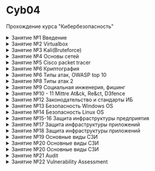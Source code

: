 # **Cyb04**
Прохождение курса "Кибербезопасность"




<details><summary>Занятие №1 Введение</summary>

___
> Скачать и установить VirtialBox
___

В наличие у меня имеется старый и достаточно слабый ноутбук, который может поддерживать только Win 8.1 без ущерба для производительности. Имеется доступ к ВЦОДу со следующими характеристиками: 27 GHz CPU, 25 Gb Memory, 500 Gb Storage. Исходя из предпосылок было принято развернуть одну мощную хостовую машину на Win 10, скачать и установить на нее VirtualBox, на базе данной хостовой машины строить инфраструктуру для обучения. 

Характеристики ВМ:

![Характеристики_ВМ](/Lesson_1/%D0%94%D0%97%201.png)

</details>

<details><summary>Занятие №2 Virtualbox</summary>

___
> Создать 3 виртуальные машины в VirtualBox и обеспечить сетевую связность
___

Были развернуты 3 виртуальные: Windows Server 2019 (10.10.0.4), Winsows 10 (10.10.0.5), Kali linux (10.10.0.6). В правила брантмауэра на ВМ Windows server 2019 и Windows 10 добавлено/включно правило, которое разрешает ICMP echo request (ping) данных машин.

![Сетевая связность](/Lesson_2/%D0%94%D0%97%202.png)

</details>


<details><summary>Занятие №3 Kali(Bruteforce)</summary>

___
> На машинах с системами Windows Server 2019 и 10 установить и включить SSH, включить RDP. С машины Kali Linux провести сканирование сети. 
___

Результаты сканирования сети, на них видны включенные SSH и RDP:

![Сканирование nmap](/Lesson_3/%D0%94%D0%97%203_1.png)

___
> Подобрать пароль от ssh ВМ Windows 10. 
___

Для удобства и быстроты подбора пароля на ВМ Windows 10 был установлен 2-ухзначный пароль. При помощи инструмента crunch были созданы словари из комбинации цифр и прописных латинских букв. Первый попытки подбора пароля при помощи инструмента Hydra выдавали ошибку (error: all children were disabled due connections error). 

![Ошибка](/Lesson_3/%D0%94%D0%97%203_2%20Hydra%20error.png)

Чтобы решить проблему были предриняты следующие действия:
1. Проверена возможность подключения по ssh вообще - успешно.
2. Были изменены настройки ssh при помощи kali-tweaks - без результатно.
3. Отключен брэнтмауэр ВМ Windows 10 - без результатно.
4. Пустить подбор пароля в один поток и с большим интервалом между запросами - без результатно.
5. Запустить подбор пароля при помощи инструмента medusa - процесс занял очень много времени.
6. Попробовал подобрать пароль к хостовой машине - успешно.

![Успех хост](/Lesson_3/%D0%94%D0%97%203_2%20hydra_host.png)

После перезагрузки системы ВМ Windows 10 (так как на нее скачались критические обновления и требовали перезагрузки) получилось подобрать пароль.

![Успех вм гидра](/Lesson_3/%D0%94%D0%97%203_2%20Hydra%20succes.png)

![Успех вм медуза](/Lesson_3/%D0%94%D0%97%203_2%20medusa_success.png)

___
> Изменить настройки фаервола и политики блокировки учетных записей при неправильном вводе пароля ВМ Windows 10. 
___

При изменении настроек блокировки аккаунта при неправильном вводе пароля hydra опять начала падать в ошибку. Medusa в свою очередь пыталась подобрать пароль, однако это заняло бы слишком много времени.

![Аккаунт](/Lesson_3/%D0%94%D0%97%203_2%20log.png)

При изменении параметров брантмауэра пропала возможность подключения по ssh вообще.

![Брантмауэр](/Lesson_3/%D0%94%D0%97%203_2%20ip.png)

![Ошибка SSh](/Lesson_3/%D0%94%D0%97%203_2%20ssh%20error.png)

</details>

<details><summary>Занятие №4 Основы сетей</summary>

___
> Проработать и изучить модель OSI
___
Была сделана памятка по модели  OSI в которую были добавлены примеры протоколов для каждого уровня, а так же возможные атаки относительно каждого уровня.

![Памятка](/Lesson_4/%D0%94%D0%97%204_1.png)

Текстовый вариант: [Памятка](/Lesson_4/%D0%94%D0%97-4_1.docx)
___
> Расписать из сети 192.168.0.0/25 все подсети с /26 по /30
___

![Подсети](/Lesson_4/%D0%94%D0%97%204_2.png)

Текстовый вариант: [Подсети](/Lesson_4/%D0%94%D0%97%204_2.xlsx)

___
> Конвертировать 3 ip адреса 192.168.100.1, 172.16.0.1, 10.10.10.10 в IPv6
___

![IPv4 to IPv6](/Lesson_4/%D0%94%D0%97%204_3.png)

Текстовый вариант: [IPv4 to IPv6](/Lesson_4/%D0%94%D0%97%204_3.xlsx)

</details>


<details><summary>Занятие №5 Cisco packet tracer</summary>

___
> Зайти в настройки домашнего роутера.	Изучить настройки, сделать скрины настройки проброса портов приложений (на примере если бы вы хотели открыть доступ к домашнему веб-серверу).
___

![Домашний роутер](/Lesson_5/%D0%94%D0%97%205%20home.png)
___
> Работа с Cisco Packet Tracer.	Собрать базовую схему комп-свитч-роутер-свитч-комп. Сегментировать сеть на 10 и 20 vlan, добиться видимости хостов. Настроить сеть, добиться echo ping запросов между хостами. Проследить на симуляции за пакетом ICMP.
___

Создана сеть состоящая из 2-ух коммутаторов, 4-х компьютеров, 1-го роутера. Изначально при подключении всех устройств в сеть, проблем с сетевой связностью не возникло. При разделении на два Vlan'а (10 и 20) компьютеры перестали видеть друг друга. Чтобы восстановить сетевую связность было необходимо: перевести интерфейсы, которые связывают коммутаторы и роутер в trunk mode, также создать на роутере субинтерфейсы с номерами Vlan'ов. 

![Схема](/Lesson_5/%D0%94%D0%97%205%20scheme.png)

![Коммутатор](/Lesson_5/%D0%94%D0%97%205%20com.png)

![Роутер](/Lesson_5/%D0%94%D0%97%205%20rout.png)

После данных действий сетевая связность восстановилась. Было поведена симуляция запроса ICMP echo request - успешно.

![ICMP echo](/Lesson_5/%D0%94%D0%97%205%20pack.png)

Втрорым решением данной проблемы могло быть использование L3 коммутатора с возможностями роутера

![L3](/Lesson_5/%D0%94%D0%97%205%20L3.png)
___
> На 1 из сторон заменить хост на сервер, настроить на сервере web страничку, настроить NAT на роутере, добиться доступа по NAT inside global адресу к web серверу 
___

В схему был добавлен сервер. На нем были настроены DNS и WEB-сервер. Для подключения к нему использовался настроенный статический NAT на роутере. Подключение было успешным из 2-ух Vlan'ов, как по внешнему IP (192.168.100.100 внутренний - 10.10.0.4) так и по доменному имени (test.com).

![Serv](/Lesson_5/%D0%94%D0%97%205%20serv.png)

![NAT](/Lesson_5/%D0%94%D0%97%205%20nat.png)

</details>

<details><summary>Занятие №6 Криптография</summary>

___
> Схема работы IPSec
___

Протоколы, которые используются при создании защищенного канала:

![Протоколы](/Lesson_6/%D0%94%D0%97%206%20ipsecprotocols.png)

Схема создания IPSec тоннеля:

![Схема тоннеля IPSec](/Lesson_6/%D0%94%D0%97%206%20%D1%81%D1%85%D0%B5%D0%BC%D0%B0%20%D1%82%D0%BE%D0%BD%D0%BD%D0%B5%D0%BB%D1%8F.png)

<details><summary>Этапы подключения IKE Phase 1</summary>

Step 1 : Negotiation

The peer that has traffic that should be protected will initiate the IKE phase 1 negotiation. The two peers will negotiate about the following items:

-  Hashing: we use a hashing algorithm to verify the integrity, we use MD5 or SHA for this.
- Authentication: each peer has to prove who he is. Two commonly used options are a pre-shared key or digital certificates.
- DH (Diffie Hellman) group: the DH group determines the strength of the key that is used in the key exchange process. The higher group numbers are more secure but take longer to compute.
- Lifetime: how long does the IKE phase 1 tunnel stand up? the shorter the lifetime, the more secure it is because rebuilding it means we will also use new keying material. Each vendor uses a different lifetime, a common default value is 86400 seconds (1 day).
- Encryption: what algorithm do we use for encryption? For example, DES, 3DES or AES.

Step 2: DH Key Exchange

Once the negotiation has succeeded, the two peers will know what policy to use. They will now use the DH group that they negotiated to exchange keying material. The end result will be that both peers will have a shared key.

Step 3: Authentication

The last step is that the two peers will authenticate each other using the authentication method that they agreed upon on in the negotiation. When the authentication is successful, we have completed IKE phase 1. The end result is a IKE phase 1 tunnel (aka ISAKMP tunnel) which is bidirectional. This means that both peers can send and receive on this tunnel.

</details>

Фаза 1 может проходить в двух режимах:

1. Main mode
2. Aggressive mode

Main mode - данный режим проходит за 6 обменов сообщениями (сообщение с настройками и подтверждение от другой стороны) и считается более безопасным так как меньше информации передается открытым кодом.

Aggressive mode - в данном режиме для поднятия канала необходимо 3 сообщения, но является менее безопасным, так как большее количество информации передается открытым кодом.

<details><summary>Этапы подключения IKE Phase 2</summary>

Just like in IKE phase 1, our peers will negotiate about a number of items:

- IPsec Protocol: do we use AH or ESP?
- Encapsulation Mode: transport or tunnel mode?
- Encryption: what encryption algorithm do we use? DES, 3DES or AES?
- Authentication: what authentication algorithm do we use? MD5 or SHA?
- Lifetime: how long is the IKE phase 2 tunnel valid? When the tunnel is about to expire, we will refresh the keying material.
- (Optional) DH exchange: used for PFS (Perfect Forward Secrecy).

</details>

Информация которая передается через канал IPSec может шифроваться двумя способами:

1. AH (Authentication Header) шифрование заголовка  
2. ESP (Encapsulating Security Payload) шифрование содержимого

Оба протокола поддерживают 2 режима:

- Transport mode (не скрывает оригинальный IP отправителя)
- Tunnel mode (скрывает оригинальный IP отправителя)

![AH](/Lesson_6/%D0%94%D0%97%206%20AH.png)

![ESP](/Lesson_6/%D0%94%D0%97%206%20ESP.png)

![AH+ESP](/Lesson_6/%D0%94%D0%97%206%20ESP.png)

___
> Подключение по SSH к Ubuntu при помощи сертификата
___

Для начала по условию задания необходимо установить ВМ с ОС Ubuntu и подключить к ней два интерфейса: один будет смотреть во внутренную сеть, второй - для подключения к сети интернет. 
 - Создаем еще одну NAT сеть для выхода в интернет с Ubuntu.
 - Создаем ВМ с двумя интерфейсами и подключаем их к сети NAT: один default в сети 10.10.0.0/24, второй ubuntu в сети 54.55.56.0/24.
 - После установки обновляем ОС 

 ```bash
 apt update
 apt upgrade
 ```

 - Проверяем установлен ли ssh сервис.

 ```bash
 systemctl status ssh
 ```
 - Настраиваем интерфейсы. Смотрим как называется каждый интерфес.
 
 ![U intf](/Lesson_6/%D0%94%D0%97%206%20U%20inerf.png)

  - В Ubuntu 22.04 настройки сети расположены не в /etc/network/interfaces, а необходимо создавать конфиг самому /etc/netplan/02-network.yaml (02 - приоритет конфига, чем выше число, тем более приоритетный конфиг).

 ![U netplan](/Lesson_6/%D0%94%D0%97%206%20U%20netplan.png)  
 
 - Проверяем настройки, применяем конфиг и проверяем интерфейсы. Если данный способ не поможет, то можно настроить через визуальный интерфейс настройки сети.
 
 ![U intf2](/Lesson_6/%D0%94%D0%97%206%20U%20inerf2.png)  

 - Теперь пробуем подключиться к ВМ Ubuntu c ВМ Kali по SSH. Если получилось создатьподключение, то далее переходим к созданию пары приватный и публичный ключи, а также установке установке публичного ключа на ВМ Ubuntu. 
 
 ```bash
 # Генерация публичного ключа. Ключ -t отвечает за алгоритм кодировки ключа 
  ssh-keygen 
 # После ввода команды будет 2 опции: указать место создания ключа и его имя, дополнительный пароль при подключении при помощи приватного ключа
 # Копируем ключ на удаленный хост. Если не указывать ключ через параметр -i то будет установлен ключ из стандартного местоположения
  ssh-copy-id -i /home/kali/.ssh/key.pub -p 2222 user@10.10.0.10
 # Вводим пароль пользователя, чтобы успешно установить публичный ключ на удаленную машину
 ```
 > Далее у меня возникли проблемы с подключением при помощи приватного ключа. Были приняты следующие меры: chmod 700 ~/.ssh, chmod 600 на кллючи, изменение крнфига на Ubuntu, дебаг выполнения кода подключения ssh при помощи ключа -v. Решением проблмы оказалось то, что было необходимо создать ключ в формате RSA: ssh-keygen -t RSA, так как по кмолчанию ключи создавались в формате ed25519
  
 - Чтобы подключаться при помощи приватного без ввода пароля необходимо изменить строки в конфиге Ubuntu: PubkeyAuthentication yes, PasswordAuthentication no. После каждого изменения конфига перезапускаем сервис.

 ```bash
 systemctl restart ssh
 ```
 ![U success](/Lesson_6/%D0%94%D0%97%206%20U%20pubkey.png)  

 - После этого был изменен конфиг sshd_config на ВМ Ubuntu для соответствия базовым рекомендациями безопасности.

![U conf1](/Lesson_6/%D0%94%D0%97%206%20U%20conf1.png) 

![U conf2](/Lesson_6/%D0%94%D0%97%206%20U%20conf2.png) 

![U conf3](/Lesson_6/%D0%94%D0%97%206%20U%20conf3.png) 

- Параметр Banner меняет приветствие при успешном SSH подключении. Необходимое нам приветствие записываем в файл /etc/banner.

___
> Настроить на Ubuntu возможность подключения к ней по RDP.
___

[Мануал для поделючения по RDP](https://ubuntu-news.ru/news/ubuntu-2204-podderzhivaet-podklyuchenie-po-protokolu-rdp-iz-korobki)

Так же необходимо выполнить команду и поменять пароль подключения в настройках:

```bash
systemctl --user --global --enable gnome-remote-desktop
```
 При подключении необходимо, чтобы пользователь вошел в систему.

![Успешное RDP-подключение](/Lesson_6/%D0%94%D0%97%206%20%20rdp.png)

___
> Установить и настроить WireGuard VPN на Ubuntu
___

[Мануал для поделючения по VPN](https://habr.com/ru/sandbox/189100/)

Для успешного подключения необходимо указать интерфейс и IP которое используется для выхода в сеть интернет.

![Успешное VPN-подключение](/Lesson_6/%D0%94%D0%97%206%20U%20vpn.png)


</details>

<details><summary>Занятие №6 Типы атак, OWASP top 10</summary>

___
> Изучить SQL запросы.
___

Пройдено.

![SQL](/Lesson_7/%D0%94%D0%97%207%20sql.png)

___
> Лабораторные работы по OWASP TOP 10.
___

Оговорюсь сразу: решал с помощью подсказок.

 1. Lab Broken Access Controll 1

![Lab1](/Lesson_7/%D0%94%D0%97%207%20lab1.png)
 
 2. Lab Broken Access Controll 2

![Lab2](/Lesson_7/%D0%94%D0%97%207%20lab2.png)

 3. Lab Injection 1

 ![Lab3](/Lesson_7/%D0%94%D0%97%207%20lab3.png)

 4. Lab SSRF 1

![Lab4](/Lesson_7/%D0%94%D0%97%207%20lab4.png)

___
> Тренировка поиска уязвимостей на примере OWASP Juice Shop
___

[Мануал по установке и выполнению базовых заданий](https://spy-soft.net/owasp-juice-shop/)

Устанавливаем по мануалу на ВМ Ubunru OWASP juice shop и Burp Suite. После установки node.js нужно зайти на [git OWASP juice shop](https://github.com/juice-shop/juice-shop/releases) скачать необходимый пакет, который будет соответствовать вашей ОС и версии node.js.

 ![Первый запуск](/Lesson_7/%D0%94%D0%97%207%20OJS%200.png)

Решаем задания по мануалу, желательно попробовать сначала решить самому.

 1. Задание один: найти таблицу лидеров

 Решаем при помощи мануала

 ![Задание 1](/Lesson_7/%D0%94%D0%97%207%20OJS%201.png)

 2. Получение доступа к панели администратора

  ![Задание 2](/Lesson_7/%D0%94%D0%97%207%20OJS%202.png)

 3. Создание учетной записи администратора при помощи изменения запроса

 ![Задание 3](/Lesson_7/%D0%94%D0%97%207%20OJS%203.png)

 4. Вход в учетную запись при помощи SQL-инъекции

 ![Задание 4_1](/Lesson_7/%D0%94%D0%97%207%20OJS%204_1.png)

 ![Задание 4_2](/Lesson_7/%D0%94%D0%97%207%20OJS%204_2.png)

 5. Подбор пароля к учетной записи администратора.

 Задание было решено при помощи Burp suite: в результате sql-инъекции были получены имя аккаунта доменного админа и хэш в формате MD5 его пароля. В результате поиска пароля по хэш-сумме в словаре, пароль оказался admin123

  ![Задание 5](/Lesson_7/%D0%94%D0%97%207%20OJS%205.png)

 6. Активация Delux фккаунта.

  Решением стало изменение в запросе поля способа оплаты на любое другое название, либо вообще удаление значения этого поля

  ![Задание 6](/Lesson_7/%D0%94%D0%97%207%20OJS%206.png) 

</details>

<details><summary>Занятие №8 Типы атак 2</summary>

___
> Провести DOS атаку на Juice Shop 
___

По условиям задания необходимо развернуть Juice shop как докер контейнер и провести на него DoS атаку при помощи инструмента xerxes.

Устанавливаем docker на ВМ Ubuntu. [Мануал по установке](https://docs.docker.com/engine/install/ubuntu/)

Разворачиваем контейнер Juice shop.

```bash
sudo service docker start
sudo usermod -aG docker $USER
sudo docker pull bkimminich/juice-shop
sudo docker run -d -p 80:3000 bkimminich/juice-shop
```

Заходим на ВМ с которой будем производить DoS атаку. В нашем случае это будет ВМ Kali. Пробуем открыть в браузере Juice Shop (в поисковой строке вводим IP-адрес ВМ Ubuntu). 

![Проверка Docker](/Lesson_8/%D0%94%D0%97%208%20before.png)

Далее переходим на [git xerxes](https://github.com/XCHADXFAQ77X/XERXES) качаем исолняемый файл и запускаем его.

```bash
sudo chmod 777 ~/xerxes
# ./xerxes IP PORT
sudo ./xerxes 10.10.0.10 80
```

Наблюдаем результат до DoS:

![До](/Lesson_8/%D0%94%D0%97%208%20befor%202.png)

Наблюдаем результат после DoS:

![После](/Lesson_8/%D0%94%D0%97%208%20after%201.png)

![После](/Lesson_8/%D0%94%D0%97%208%20after%202.png)

При этом можно использовать инструмент Wire Shark, чтобы посмотреть весь проходящий трафик. Однако делать это следует осторожно, чтобы машина не зависла от количества перехваченных пакетов.

В результате атаки работоспособность Juice shop не была нарушена.

</details>


<details><summary>Занятие №9 Социальная инженерия, фишинг</summary>

___
> Разослать фишинговое письмо с уникальной информацией, ведущее на копию крупного ресурса (соцсети, почты и т.д.) 
___

По условиям задания необходимо разослать фишинговое письмо пользователю, которое будет вести на evil twin (копию какого-либо популярного ресурса). Суть задания завладеть учетными данными пользователя. Для этого будем использовать инструмент setoolkit.

Для работы setoolkit необходимо сначала установить python. Устанавливаем python на ВМ Ubuntu. 

```bash
# обновляем репозиторий    
sudo apt update
# устанавливаем python
sudo apt install python3
# проверяем работоспособность
python3 --version
```

Устанавливаем setoolkit на ВМ Ubuntu. [Мануал по установке](https://github.com/trustedsec/social-engineer-toolkit?tab=readme-ov-file#linux)

Запускаем инструмент командой

```bash
# выполняем команду в директории setoolkit
# на всякий случай даем привелегии на исполнение файла инструмента
sudo chmod 777 path-to/setoolkit/setoolkit
sudo ./setoolkit
```

При входе в данный инструмент, у меня выбивало ошибку о том, что неправильно указан путь к базам matasploit. Устанавливаем metasploit. [Мануал по установке](https://www.alibabacloud.com/blog/what-is-metasploit-how-to-install-metasploit-on-ubuntu_599955).

При выполнении данного мануала возникла ошибка при выполнении команды:

```bash
sudo msfdb init
```

Для коректного выполнения данной команды необходимо убедиться, что сервис postgresql работает и выполнить команду:

```bash
snap install metasploit-framework
msfdb init
msfconsole
```

Данные команды должны пройти без ошибок и открыться база данных metasploit.

После выполнения этой операции необходимо перейти в конфиг setoolkit (/etc/setoolkit/set.config) и поменять путь к metasploit на тот куда скопировали репозиторий git.

![Конфиг setoolkit](/Lesson_9/%D0%94%D0%97%209%20conf.png)

После чего ошибки должны пропасть, а все инструменты станут доступны.

Теперь необходимо создать копию сайта при помощи которого мы будем воровать учетные данные пользователя. В моем случае я выбрал социальную сеть Instagram, так как при входе в нее сразу есть поля логина и пароля.

Запускаем setoolkit (sudo ./setoolkit) и переходим 1 > 2 > 3 > 2. Так как я буду проверять работу инструмента с ВМ Kali, то указываем IP-адрес внутренней сети (10.10.0.10).

!Важно. Необходимо чтобы 80 порт был при это свободен. Например мы поднимали в прошлом ДЗ контейнер с Juice shop, его будет необходимо закрыть. Программа вам об этом напомнит. 

![Запускает клон сайта](/Lesson_9/%D0%94%D0%97%209%20etwin.png)

После того как сайт заработал, открывам второе окно с терминалом и там запускаем еще один setoolkit для почтовой рассылки. Пред началом рассылки для проверки работоспособности был создан ящик на почте Rambler, так как там в настройках есть данные об SMTP сервере и не нужна дополнительная плата. Переходим 1 > 5 > 1 > 2 и заполняем форму отправки письма. 

Суть моего фишинговова письма была то, что гиперссылка была модифицирована. В тексте ссылки был указан Instagram, а сама ссылка вела на IP-адрес ВМ Ubuntu.

![Рассылка](/Lesson_9/%D0%94%D0%97%209%202.png)

![Доступ к сайту с Kali](/Lesson_9/%D0%94%D0%97%209%20SUC%201.png)

![Успех](/Lesson_9/%D0%94%D0%97%209%20SUC.png)

В ход выполнения ДЗ письмо не получилось отправить с подменным адресом отправителя, вероятно рамблер блокирует такую почту.

</details>


<details><summary>Занятие №10 - 11 Mittre At&ck, Re&ct, D3fence</summary>

___
> Составить матрицу Mittre At&ck для взлома инфраструктуры
___

Cхема инфраструктуры:

![Схема](Lesson_10-11/%D0%A1%D1%85%D0%B5%D0%BC%D0%B0.png)

Методология: при помощи MITRE ATT&CK Navigator составить матрицу потециальной угрозы для инфраструктуры, остовываясь на техниках и тактиках известных группировок.

Для анализа было выбрано 5 группировок: APT28, FIN13, Turla, PLATINUM, Darkhotel. Для каждой группировки был зделан свой слой, в котором была оценена угроза для нашей инфраструктуры тех техник, которые использует группировка. При оценке опасности техники учитывалось не только описание данной техники, но и конкретный способ реализации у этой группировки. 

В добавок к этому был добавлен еще один слой, на который было собрана суммарная информация по всем угрозам.

Экспортированный EXEL-файл со всеми таблицами:

[Mitre Att&ck](Lesson_10-11/summary%20(1).xlsx)

Минимальный набор техник реагирования для нашей системы:

[Mitre React](Lesson_10-11/RE%26CT_Enterprise_Matrix.xlsx)



</details>


<details><summary>Занятие №12 Законодательство и стандарты ИБ</summary>

___
> Ознакомиться с документацией и стандартами в области ИБ
___

 - [X] [Приказ ОАЦ №40 (Кибербез)](https://president.gov.by/fp/v1/508/document-thumb__45508__original/45508.1676445432.32ffad2142.pdf)

 - [X] [Приказ ОАЦ №130 (Кибербез)](https://www.oac.gov.by/public/content/files/files/law/prikaz-oac/2023%20-%20130.pdf)

 - [X] [Приказ ОАЦ №66 (Системы защиты информации)](https://www.oac.gov.by/public/content/files/files/law/prikaz-oac/2020%20-%2066.pdf)

 - [X] [ISO 27001 чеклист](https://www.smartsheet.com/sites/default/files/2020-06/IC-ISO-27001-Checklist-10838_PDF.pdf)

 - [ ] [ISO 27001 implementation guide](https://issuu.com/public-it/docs/certikit_iso27001_implementation_guide_v12?fr=sNDdiNjQyMzg4ODg)

 - [ ] [NIST 800-53 Security and Privacy Controls for Information Systems and Organizations](https://nvlpubs.nist.gov/nistpubs/SpecialPublications/NIST.SP.800-53r5.pdf)

___
> Создать план личного развития и роста в ИБ согласно Cybersecurity Roadmap 
___

[Cybersecurity Roadmap](https://roadmap.sh/cyber-security?s=66e2987012af4935a0b6cf17)

</details>


<details><summary>Занятие №13 Безопасность Windows OS</summary>

___
> Выполнить все пункты настройки windows согласно пунктов на страницах слайда 13 занятия №22-29
___

Настройка системы Windows согласно требованиям слайдов:

 1. Учетные записи и их настройка

![Слайд 22_1](/Lesson_13/%D0%94%D0%97%2013%2022_1.png)

![Слайд 22_2](/Lesson_13/%D0%94%D0%97%2013%2022_2.png)

![Слайд 23_1](/Lesson_13/%D0%94%D0%97%2013%2023_1.png)

![Слайд 23_2](/Lesson_13/%D0%94%D0%97%2013%2023_2.png)

![Слайд 23_3](/Lesson_13/%D0%94%D0%97%2013%2023_3.png)

 2. Включение RDP для УЗ администратора

![Слайд 24_1](/Lesson_13/%D0%94%D0%97%2013%2024_1.png)

![Слайд 24_2](/Lesson_13/%D0%94%D0%97%2013%2024_2.png)

 3. Настройка блокировки рабочего стола

![Слайд 25_1](/Lesson_13/%D0%94%D0%97%2013%2025_1.png)

 4. Установка антивируса

 В ходе установки антивирусного решения столкнулся со следующими проблемами:

   - Большинство бесплатных решений нельзя скачать в нашем регионе без VPN
   - Бесплатные антивирусы не работают на системах Windows Server 

В данном пункте ничего сложного не было, но не смотря на это он был не выполнен.

 5. Настройка установки обновлений

![Слайд 27_1](/Lesson_13/%D0%94%D0%97%2013%2027_2.png)

![Слайд 27_2](/Lesson_13/%D0%94%D0%97%2013%2027_3.png)

 6. Шифрование жесткого диска устройства (BitLocker)

Установка защиты диска ноутбука при помощи USB-устройства:

![Слайд 28_1](/Lesson_13/%D0%94%D0%97%2013%2028_1.png)

Установка защиты Windows Server при помощи файла, сохраненного на сетевой диск:

![Слайд 28_2](/Lesson_13/%D0%94%D0%97%2013%2028_2.png)

!Важно. По умолчанию на системе Windows server отсутствует утилита BitLocker. Ее можно установить при помощи команды в PowerShell

```PowerShell
Install-WindowsFeature BitLocker -IncludeAllSubFeature -IncludeManagementTools -Restart
```

 7. Включить брандмауэр и настроить логирование

![Слайд 29_1](/Lesson_13/%D0%94%D0%97%2013%2029_1.png)

___
> Добавить роль контроллера домена Active Directory
___

![AD](/Lesson_13/%D0%94%D0%97%2013%20ad.png)

___
> Настроить службу DNS
___

Служба DNS насроена. Прямые и обратные А-записи добавлены:

![DNS](/Lesson_13/%D0%94%D0%97%2013%20dns%201.png)

Команды dig и ping по доменному имени:

![Dig](/Lesson_13/%D0%94%D0%97%2013%20dns%20dig.png)

![Ping linux](/Lesson_13/%D0%94%D0%97%2013%20dns%20ping.png)

!Важно. На Debian-подобных системах DNS-сервер прописывается в /etc/resolv.conf

```bash
sudo nano /etc/resolv.conf
```

Ping по доменному имени с ВМ Win10 до ввода в домен:

![Ping win](/Lesson_13/%D0%94%D0%97%2013%20dns%20ping%202.png)

Ping по доменному имени с ВМ Win10 после ввода в домен:

![Ping win](/Lesson_13/%D0%94%D0%97%2013%20dns%20ping%203.png)


</details>


<details><summary>Занятие №14 Безопасность Linux OS</summary>

___
> BIOS/UEFI + парольную политику (слайд 26-30)
___

Настройка системы Lunux согласно требованиям слайдов:

 1. Настройка устройства. BIOS и TPM

 Работа проводится на ВМ которая развернута на гипервизоре Virtualbox, поэтому нетвозможности провести настройку BIOS

 2. Установка новой ОС с форматированием дисков и настройкой шифрования 

![Слайд 27_1](/Lesson_14/%D0%94%D0%97%2014%2027_1.png)

 3. Настройка выполнения парольной политики

![Слайд 28_1](/Lesson_14/%D0%94%D0%97%2014%2028_1.png)

![Слайд 29_1](/Lesson_14/%D0%94%D0%97%2014%2029_1.png)

![Слайд 30_1](/Lesson_14/%D0%94%D0%97%2014%2030_1.png)

 4. Настройка SSH-сервера

 Выполнялось ранее

![Слайд 32_1](/Lesson_14/%D0%94%D0%97%2014%2032_1.png)

 5. Настроить iptables правила в виде файла скрипта *.sh

![iptables_1](/Lesson_14/%D0%94%D0%97%2014%20iptables_1.png)

![iptables_2](/Lesson_14/%D0%94%D0%97%2014%20iptables_2.png)

 ```bash

#!/bin/bash

iptables -A OUTPUT -j ACCEPT
iptables -A INPUT -p tcp --dport 80 -j ACCEPT
iptables -A INPUT -p tcp --dport 443 -j ACCEPT
iptables -A INPUT -p udp --dport 80 -j ACCEPT
iptables -A INPUT -p udp --dport 443 -j ACCEPT
iptables -A INPUT -p tcp -s 10.10.0.0/24 --dport ssh -j ACCEPT
iptables -P INPUT DROP

echo "1" > /proc/sys/net/ipv4/ip_forward
iptables -t nat -A POSTROUTING -o enp0s8 -j MASQUERADE
iptables -A FORWARD -t ent0s3 -j ACCEPT
 
 ```

 6. Очистить все правила iptables, установить UFW firewall

 ```bash 

 iptables -F

 ```

![Слайд ufw_1](/Lesson_14/%D0%94%D0%97%2014%20ufw_2.png)

![Слайд ufw_2](/Lesson_14/%D0%94%D0%97%2014%20ufw_3.png)

![Слайд ufw_3](/Lesson_14/%D0%94%D0%97%2014%20ufw_4.png)

 ```bash
 #!/bin/bash

 ufw enable

 ufw allo from any to any proto tcp port 80,443
 ufw allo from any to any proto tcp port 80,443
 ufw allo from 10.10.0.0/24 to any app OpenSSH

 ufw route allow in on enp0s3 out on enp0s8 to any from any

 ```


</details>


<details><summary>Занятие №15-16 Защита инфраструктуры предприятия</summary>

___
> Поднять контроллер домена DC1 в отдельной подсети и установить роль DHCP
___

 На ВМ Windows server 2019 были изменены настройки адаптера с подсети 10.10.0.0/24 на 192.168.0.0/24. Были исправлены DNS записи Windows server 2019 для корректной работы сети. Так же была установлена роль DHCP, добавлен пул номеров 192.168.0.99-192.168.0.124, добавлены исключения в выдаче IP-адресов 192.168.0.99 и 192.168.0.101. После этого ВМ Windows 10 введена в домен и установлены настройки адаптера на получение IP-адреса автоматически. DHCP сервер присвоил ВМ Windows 10 IP-адрес 192.168.0.100.

 ![DHCP server](/Lesson_15-16/serv%20dhcp.png)

 ![DHCP win10](/Lesson_15-16/win10%20_%20dhcp.png)

 ___
> Настроить AD GPO согласно лучших практик
___
 
 Необходимо создать OU предприяти, добавить 2 отдела и создать в этих отделах по 2 пользователя. Затем создать групповую политику на каждый из отделов который касается парольной политики. Затем зайти на ВМ Windows 10 и выполнить команду gpresult /r для вывода всех политик, 

 ![GPO_1](/Lesson_15-16/gpo1.png)

 ![GPO_2](/Lesson_15-16/gpo2.png)

 ![GPO_3](/Lesson_15-16/gpo3.png)

Так как данные политики относится к разделу конфигурации компьютера, они не будут применены к пользователям, а значит не будут отражены в списке активных политик. Для того, чтобы посмотреть политики, которые действуют на компьютер необходимо открыть командную строку и ввести команду:

```powershell

gpresult /r /scope:computer

```

 ![GPO_4](/Lesson_15-16/gpo4.png)


</details>


<details><summary>Занятие №17 Защита инфраструктуры приложений</summary>

___
> Исследуем Docker
___

 1. Скачать образ ubuntu:18.04 c hub.docker.io, проверить целостность и соответствие контрольной суммы образа SHA256

 ```bash

 sudo docker pull ubuntu:18.04

 sudo docker image ls

 sudo docker inspect ubuntu:18.04

 ```

 ![Inspect image](/Lesson_17/%D0%94%D0%97_17_1.png)

 2. С помощью команды docker image ls отобразить все docker образы на системе, добавить в группу docker вашего пользователя для запуска команд docker без sudo
 
 Добавляем в группу docker вашего пользователя для запуска команд docker без sudo

 ```bash

 # добавляем группу docker, если надо
 sudo addgroup docker

 # добавляем пользователя в группу docker
 sudo gpasswd -a $USER docker

 # чтобы применить изменения необходимо перезайти в систему либо выполнить команду
 sudo newgrp docker

 # проверяем
 docker run hello-world

 ```

 ![Docker whithout sudo](/Lesson_17/%D0%94%D0%97_17_2.png)

 3. Запустить данный образ в интерактивном режиме в оболочке sh docker run -it <image name> sh

 ![Docker run image](/Lesson_17/%D0%94%D0%97_17_3.png)

 4. Запустить контейнер под пользователем tms. Внутри контейнера выполнить команду whoami для определения пользователя под которым вы запустили контейнер

 Запуск контейнера под хостовым пользователем

 ```bash
 
 # -it -v /etc/passwd:/etc/passwd - указываем хост файл с паролями как войлюм 
 # -u 'id -u':'id -g' - указываем параметры текущего хостового пользователя
 # -v 'pwd':'pwd' - применяем как доступный вольюм домашнюю папку хост-юзера
 # -w 'pwd' - создаем домашнюю директорию на гостевой машине по пути домашней директории хост-юзера
 docker run -it -v /etc/passwd:/etc/passwd -u 'id -u':'id -g' -v 'pwd':'pwd' -w 'pwd' ubuntu:18.04 sh

 ```

 ![Tms user](/Lesson_17/%D0%94%D0%97_17_4.png)

 5. Прогнать образ через один из сканеров безопасности проанализировать результаты

 Для проверки на уязвимости был выбран сканер [https://github.com/quay/clair](https://github.com/quay/clair) по причине более понятных мануалов по установке и использованию
 
  Установка [https://aquasecurity.github.io/trivy/v0.55/getting-started/installation/](https://aquasecurity.github.io/trivy/v0.55/getting-started/installation/)

 ```bash

 sudo apt-get install wget apt-transport-https gnupg

 wget -qO - https://aquasecurity.github.io/trivy-repo/deb/public.key | gpg --dearmor | sudo tee /usr/share/keyrings/trivy.gpg > /dev/null

 echo "deb [signed-by=/usr/share/keyrings/trivy.gpg] https://aquasecurity.github.io/trivy-repo/deb generic main" | sudo tee -a /etc/apt/sources.list.d/trivy.list

 sudo apt-get update

 sudo apt-get install trivy

 ```
 Пример использования

 ```bash

 sudo trivy image ubuntu:18.04

 ```
 
 Проверка на наличие уязвимостей docker image ubuntu:18.04

 ![ubuntu:18.04](/Lesson_17/%D0%94%D0%97_17_5_1.png)

 Проверка на наличие уязвимостей docker image juice shop

 ![juice_shop_1](/Lesson_17/%D0%94%D0%97_17_5_2.png)

 ![juice_shop_2](/Lesson_17/%D0%94%D0%97_17_5_3.png)

___
> Пишем Dockerfile
___

 [Создание Dockerfile ](https://admin812.ru/kak-sozdat-obraz-docker-s-pomoshhyu-dockerfile-v-ubuntu-20-04-lts.html)

 [Настройка конфигурации nginx](https://serverspace.ru/support/help/ustanovka-i-zapusk-nginx-v-docker-kontejnere-na-ubuntu/?utm_source=google.com&utm_medium=organic&utm_campaign=google.com&utm_referrer=google.com)

 Результат:

 ![Nginx](/Lesson_17/%D0%94%D0%97_17_6_1.png)

</details>


<details><summary>Занятие №18 Защита инфраструктуры приложений</summary>

___
> Установить 2FA на linux (Google authenticator)
___

 [Мануал настройки Google Authenticator](https://www.linuxbabe.com/ubuntu/two-factor-authentication-ssh-key-ubuntu)

 ![2FA](/Lesson_18/%D0%94%D0%97%2018_1.jpg)

 
 ___
> Online песочница any.run
___
 
 ![any.run](/Lesson_18/%D0%94%D0%97%2018_2.jpg)

 
</details>



<details><summary>Занятие №19 Основные виды СЗИ</summary>

___
> Установить антивирус ClamAV
___


 Cлайды 45-48

 [Мануал ClamAV](/Lesson_19/19_szi.pdf)
 
 ![ClamAV](/Lesson_19/%D0%94%D0%97_19_1.png)

___
> Установить YARA
___
 
 [Мануал по установке YARA](https://yara.readthedocs.io/en/latest/gettingstarted.html)

 [Мануал по запуску YARA](https://yara.readthedocs.io/en/stable/commandline.html)

 ![YARA_target](/Lesson_19/%D0%94%D0%97_19_2_1.png)
 
 ![YARA_rule_&_scan](/Lesson_19/%D0%94%D0%97_19_2_2.png)

___
> Установить WAF (nginx + Modsecurity)
___
 
 [Мануал по настройке WAF Modsecurity+Nginx](https://www.linuxbabe.com/security/modsecurity-nginx-debian-ubuntu)

 В мануале ниже на моменте настройки конфига nginx (/etc/nginx/nginx.conf) необходимо выполнить пятый этап из мануала выше.

 [Мануал по настройке WAF Modsecurity+Nginx](https://github.com/sm1lexops/Profile_challenges?tab=readme-ov-file#5-%D0%BF%D1%80%D0%B5%D0%B4%D0%BB%D0%BE%D0%B6%D0%B8%D1%82%D0%B5-%D1%81%D1%85%D0%B5%D0%BC%D1%83-%D0%B8%D0%BD%D1%82%D0%B5%D0%B3%D1%80%D0%B0%D1%86%D0%B8%D0%B8-web-application-firewall-waf-%D0%B2-%D0%B8%D0%BD%D1%84%D1%80%D0%B0%D1%81%D1%82%D1%80%D1%83%D0%BA%D1%82%D1%83%D1%80%D0%B5-%D0%BD%D0%B0%D0%BF%D0%B8%D1%88%D0%B8%D1%82%D0%B5-%D0%BA%D0%BE%D0%BD%D1%84%D0%B8%D0%B3%D1%83%D1%80%D0%B0%D1%86%D0%B8%D1%8E-%D0%B4%D0%BB%D1%8F-%D0%B2%D0%BD%D0%B5%D0%B4%D1%80%D0%B5%D0%BD%D0%B8%D1%8F-waf-%D0%BD%D0%B0%D0%BF%D1%80%D0%B8%D0%BC%D0%B5%D1%80-modsecurity-%D0%B2-nginx-%D0%BD%D0%B0%D0%BF%D0%B8%D1%88%D0%B8%D1%82%D0%B5-%D0%BA%D0%BE%D0%BD%D0%BA%D1%80%D0%B5%D1%82%D0%BD%D1%8B%D0%B5-%D0%BF%D1%80%D0%B8%D0%BC%D0%B5%D1%80%D1%8B-%D0%BF%D1%80%D0%B0%D0%B2%D0%B8%D0%BB-%D0%B1%D0%B5%D0%B7%D0%BE%D0%BF%D0%B0%D1%81%D0%BD%D0%BE%D1%81%D1%82%D0%B8-%D0%BA%D0%BE%D1%82%D0%BE%D1%80%D1%8B%D0%B5-%D0%B2%D1%8B-%D0%B1%D1%8B-%D0%BF%D1%80%D0%B8%D0%BC%D0%B5%D0%BD%D0%B8%D0%BB%D0%B8-%D0%B2-waf-%D0%BD%D0%B0%D0%BF%D1%80%D0%B8%D0%BC%D0%B5%D1%80-%D1%84%D0%B8%D0%BB%D1%8C%D1%82%D1%80%D0%B0%D1%86%D0%B8%D1%8F-sql-%D0%B8%D0%BD%D1%8A%D0%B5%D0%BA%D1%86%D0%B8%D0%B9-xss-%D0%B0%D1%82%D0%B0%D0%BA-%D0%B1%D0%BB%D0%BE%D0%BA%D0%B8%D1%80%D0%BE%D0%B2%D0%BA%D0%B0-%D0%B7%D0%B0%D0%B4%D0%B0%D0%BD%D0%BD%D1%8B%D1%85-%D0%BF%D0%B0%D1%82%D1%82%D0%B5%D1%80%D0%BD%D0%BE%D0%B2)

 ![Результат](/Lesson_19/waf%20nginx.PNG)

</details>


<details><summary>Занятие №20 Основные виды СЗИ </summary>

___
> Установка и тестирование Suricata IDS
___

 [Мануал установки и настройки Suricata (стр. 23-39)](/Lesson_20/20_SZI.pdf)

 [Git с правилами на детектирование разных режимов работы сетевого сканера nmap](https://github.com/aleksibovellan/opnsense-suricata-nmaps)

 Конфиг suricata (/etc/suricata/suricata.yaml)

 ![suricata.yaml_1](/Lesson_20/%D0%94%D0%97_20_yaml_1.png)

 ![suricata.yaml_2](/Lesson_20/%D0%94%D0%97_20_yaml_2.png)

 Кастомные правила для определения работы nmap

 ![local.rules](/Lesson_20/%D0%94%D0%97_20_rules_1.png)

 Лог сработки правила (/var/log/suricata/fast.log)

 ![local.rules](/Lesson_20/%D0%94%D0%97_20_log_1.png)
___
> Тест работы fail2ban
___
 
 [Мануал установки и настройки Suricata (стр. 13-16)](/Lesson_20/20_SZI.pdf)

 Логи fail2ban (блокировка по умолчанию осуществляется на 10 минут) /var/log/fail2ban.log

 ![fail2ban.log_1](/Lesson_20/%D0%94%D0%97_20_f2b_1.png)

 ![fail2ban.log_2](/Lesson_20/%D0%94%D0%97_20_f2b_2.png)

 Брутфорс при помощи Hydra до начала работы fail2ban и после начала работы fail2ban

 ![Hydra до](/Lesson_20/%D0%94%D0%97_20_h_1.png)

 ![Hydra после](/Lesson_20/%D0%94%D0%97_20_h_2.png)

 Брутфорс при помощи Medusa до начала работы fail2ban и после начала работы fail2ban

 ![Medusa до](/Lesson_20/%D0%94%D0%97_20_m_1.png)

 ![Medusa после](/Lesson_20/%D0%94%D0%97_20_m_2.png)

</details>

<details><summary>Занятие №20 Основные виды СЗИ </summary>

___
> Установка и тестирование Suricata IDS
___

 [Мануал установки и настройки Suricata (стр. 23-39)](/Lesson_20/20_SZI.pdf)

 [Git с правилами на детектирование разных режимов работы сетевого сканера nmap](https://github.com/aleksibovellan/opnsense-suricata-nmaps)

 Конфиг suricata (/etc/suricata/suricata.yaml)

 ![suricata.yaml_1](/Lesson_20/%D0%94%D0%97_20_yaml_1.png)

 ![suricata.yaml_2](/Lesson_20/%D0%94%D0%97_20_yaml_2.png)

 Кастомные правила для определения работы nmap

 ![local.rules](/Lesson_20/%D0%94%D0%97_20_rules_1.png)

 Лог сработки правила (/var/log/suricata/fast.log)

 ![local.rules](/Lesson_20/%D0%94%D0%97_20_log_1.png)
___
> Тест работы fail2ban
___
 
 [Мануал установки и настройки Suricata (стр. 13-16)](/Lesson_20/20_SZI.pdf)

 Логи fail2ban (блокировка по умолчанию осуществляется на 10 минут) /var/log/fail2ban.log

 ![fail2ban.log_1](/Lesson_20/%D0%94%D0%97_20_f2b_1.png)

 ![fail2ban.log_2](/Lesson_20/%D0%94%D0%97_20_f2b_2.png)

 Брутфорс при помощи Hydra до начала работы fail2ban и после начала работы fail2ban

 ![Hydra до](/Lesson_20/%D0%94%D0%97_20_h_1.png)

 ![Hydra после](/Lesson_20/%D0%94%D0%97_20_h_2.png)

 Брутфорс при помощи Medusa до начала работы fail2ban и после начала работы fail2ban

 ![Medusa до](/Lesson_20/%D0%94%D0%97_20_m_1.png)

 ![Medusa после](/Lesson_20/%D0%94%D0%97_20_m_2.png)

</details>



<details><summary>Занятие №21 Audit </summary>

___
> Ознакомление с документацией
___

 [NIST standards docs](https://csrc.nist.gov/publications/sp800)

 [OWASP Top Ten](https://owasp.org/www-project-top-ten/)

 [CIS рекомендации](https://www.cisecurity.org/cis-benchmarks)

 [PCI DSS библиотека](https://www.pcisecuritystandards.org/document_library/)

</details>



<details><summary>Занятие №22 Vulnerability Assessment </summary>

___
> Scanner OpenVAS
___

 [Установка OpenVAS Docker compose](https://greenbone.github.io/docs/latest/22.4/container/index.html#)

 [Установка OpenVAS способом компиляции](https://greenbone.github.io/docs/latest/22.4/source-build/index.html)

 [Готовый образ OpenVAS](https://www.greenbone.net/en/greenbone-free/#toggle-id-1)

 [Мануал по работе с OpenVAS](https://habr.com/ru/articles/203766/)
 
 ![Сканирование](/Lesson_22/ДЗ_22_1.png)

 ![Уязвимость](/Lesson_22/ДЗ_22_2.png)
 
 Для устранения данной уязвимости достаточно обновить версию ssh.

___
> Зарегистрироваться на opencve.io
___
 
 ![OpenCVE_1](/Lesson_22/ДЗ_22_3.png)

 ![УOpenCVE_2](/Lesson_22/ДЗ_22_4.png)
___
> Установить PatrOwl
___



</details>

